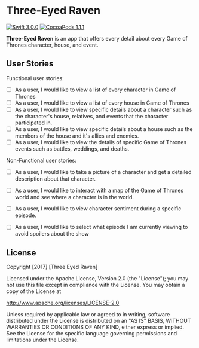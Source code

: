 # Three-Eyed Raven

[![Swift 3.0.0](https://img.shields.io/badge/Swift-3.0.0-orange.svg)](https://github.com/apple/swift)
[![CocoaPods 1.1.1](https://img.shields.io/badge/pod-1.1.1-blue.svg)](https://github.com/CocoaPods/CocoaPods)

**Three-Eyed Raven** is an app that offers every detail about every Game of Thrones character, house, and event.

## User Stories

Functional user stories:

- [ ] As a user, I would like to view a list of every character in Game of Thrones
- [ ] As a user, I would like to view a list of every house in Game of Thrones
- [ ] As a user, I would like to view specific details about a character such as the character's house, relatives, and events that the character participated in.
- [ ] As a user, I would like to view specific details about a house such as the members of the house and it's allies and enemies.
- [ ] As a user, I would like to view the details of specific Game of Thrones events such as battles, weddings, and deaths.

Non-Functional user stories:

- [ ] As a user, I would like to take a picture of a character and get a detailed description about that character.
- [ ] As a user, I would like to interact with a map of the Game of Thrones world and see where a character is in the world.
- [ ] As a user, I would like to view character sentiment during a specific episode.
- [ ] As a user, I would like to select what episode I am currently viewing to avoid spoilers about the show


## License

Copyright [2017] [Three Eyed Raven]

Licensed under the Apache License, Version 2.0 (the "License");
you may not use this file except in compliance with the License.
You may obtain a copy of the License at

http://www.apache.org/licenses/LICENSE-2.0

Unless required by applicable law or agreed to in writing, software
distributed under the License is distributed on an "AS IS" BASIS,
WITHOUT WARRANTIES OR CONDITIONS OF ANY KIND, either express or implied.
See the License for the specific language governing permissions and
limitations under the License.
